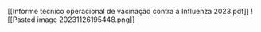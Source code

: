 [[Informe técnico operacional de vacinação contra a Influenza 2023.pdf]]
![[Pasted image 20231126195448.png]]